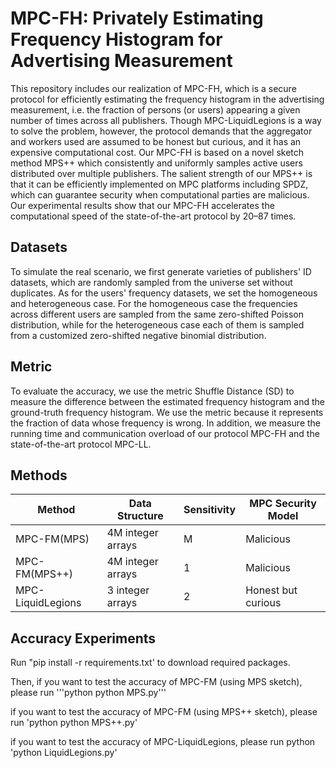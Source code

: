 # MPC-FH: Privately Estimating Frequency Histogram for Advertising Measurement
This repository includes our realization of MPC-FH, which is a secure protocol for efficiently estimating the frequency histogram in the advertising measurement, i.e. the fraction of persons (or users) appearing a given number of times across all publishers. Though MPC-LiquidLegions is a way to solve the problem, however, the protocol demands that the aggregator and workers used are assumed to be honest but curious, and it has an expensive computational cost. Our MPC-FH is based on a novel sketch method MPS++ which consistently and uniformly samples active users distributed over multiple publishers. The salient strength of our MPS++ is that it can be efficiently implemented on MPC platforms including SPDZ, which can guarantee security when computational parties are malicious. Our experimental results show that our MPC-FH accelerates the computational speed of the state-of-the-art protocol by 20–87 times.
## Datasets
To simulate the real scenario, we first generate varieties of publishers' ID datasets, which are randomly sampled from the universe set without duplicates. As for the users' frequency datasets, we set the homogeneous and heterogeneous case. For the homogeneous case the frequencies across different users are sampled from the same zero-shifted Poisson distribution, while for the heterogeneous case each of them is sampled from a customized zero-shifted negative binomial distribution. 
## Metric
To evaluate the accuracy, we use the metric Shuffle Distance (SD) to measure the difference between the estimated frequency histogram and the ground-truth frequency histogram. We use the metric because it represents the fraction of data whose frequency is wrong.
In addition, we measure the running time and communication overload of our protocol MPC-FH and the state-of-the-art protocol MPC-LL.
## Methods
| Method             | Data Structure        | Sensitivity | MPC Security Model |
| -----------        | -----------           | ----------- | --------------     |
| MPC-FM(MPS)        | 4M integer arrays     |M            | Malicious          |
| MPC-FM(MPS++)      | 4M integer arrays     |1            | Malicious          |
| MPC-LiquidLegions  | 3 integer arrays      |2            | Honest but curious |
## Accuracy Experiments
Run "pip install -r requirements.txt' to download required packages.

Then, if you want to test the accuracy of MPC-FM (using MPS sketch), please run 
'''python python MPS.py'''

if you want to test the accuracy of MPC-FM (using MPS++ sketch), please run 'python python MPS++.py'

if you want to test the accuracy of MPC-LiquidLegions, please run python 'python LiquidLegions.py'
